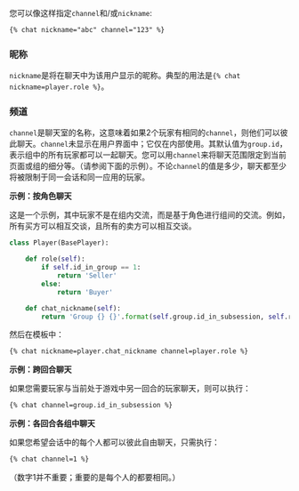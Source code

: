 您可以像这样指定`channel`和/或`nickname`:

```HTML
{% chat nickname="abc" channel="123" %}
```

### 昵称

`nickname`是将在聊天中为该用户显示的昵称。典型的用法是`{% chat nickname=player.role %}`。

### 频道

`channel`是聊天室的名称，这意味着如果2个玩家有相同的`channel`，则他们可以彼此聊天。`channel`未显示在用户界面中；它仅在内部使用。其默认值为`group.id`，表示组中的所有玩家都可以一起聊天。您可以用`channel`来将聊天范围限定到当前页面或组的细分等。（请参阅下面的示例）。不论`channel`的值是多少，聊天都至少将被限制于同一会话和同一应用的玩家。

**示例：按角色聊天**

这是一个示例，其中玩家不是在组内交流，而是基于角色进行组间的交流。例如，所有买方可以相互交谈，且所有的卖方可以相互交谈。

```python
class Player(BasePlayer):

    def role(self):
        if self.id_in_group == 1:
            return 'Seller'
        else:
            return 'Buyer'

    def chat_nickname(self):
        return 'Group {} {}'.format(self.group.id_in_subsession, self.role())
```

然后在模板中：

```HTML
{% chat nickname=player.chat_nickname channel=player.role %}
```

**示例：跨回合聊天**

如果您需要玩家与当前处于游戏中另一回合的玩家聊天，则可以执行：

```HTML
{% chat channel=group.id_in_subsession %}
```

**示例：各回合各组中聊天**

如果您希望会话中的每个人都可以彼此自由聊天，只需执行：

```HTML
{% chat channel=1 %}
```

（数字1并不重要；重要的是每个人的都要相同。）